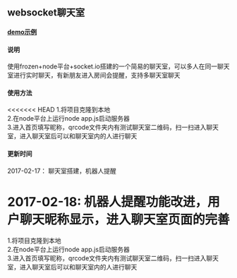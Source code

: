 ## websocket聊天室

#### [demo示例](http://htmlpreview.github.io/?https://github.com/ljuyi/websocket-/blob/master/chat.html)

#### 说明
使用frozen+node平台+socket.io搭建的一个简易的聊天室，可以多人在同一聊天室进行实时聊天，有新朋友进入房间会提醒，支持多聊天室聊天

#### 使用方法
<<<<<<< HEAD
1.将项目克隆到本地 <br/>
2.在node平台上运行node app.js启动服务器 <br/>
3.进入首页填写昵称，qrcode文件夹内有测试聊天室二维码，扫一扫进入聊天室，进入聊天室后可以和聊天室内的人进行聊天 <br/>

#### 更新时间
2017-02-17：
聊天室搭建，机器人提醒 <br/>

2017-02-18:
机器人提醒功能改进，用户聊天昵称显示，进入聊天室页面的完善
=======
1.将项目克隆到本地<br/>
2.在node平台上运行node app.js启动服务器<br/>
3.进入首页填写昵称，qrcode文件夹内有测试聊天室二维码，扫一扫进入聊天室，进入聊天室后可以和聊天室内的人进行聊天


